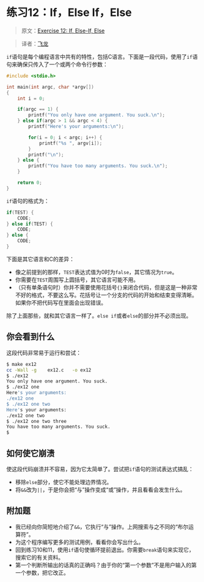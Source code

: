 # 练习12：If，Else If，Else

> 原文：[Exercise 12: If, Else-If, Else](http://c.learncodethehardway.org/book/ex12.html)

> 译者：[飞龙](https://github.com/wizardforcel)

`if`语句是每个编程语言中共有的特性，包括C语言。下面是一段代码，使用了`if`语句来确保只传入了一个或两个命令行参数：

```c
#include <stdio.h>

int main(int argc, char *argv[])
{
    int i = 0;

    if(argc == 1) {
        printf("You only have one argument. You suck.\n");
    } else if(argc > 1 && argc < 4) {
        printf("Here's your arguments:\n");

        for(i = 0; i < argc; i++) {
            printf("%s ", argv[i]);
        }
        printf("\n");
    } else {
        printf("You have too many arguments. You suck.\n");
    }

    return 0;
}
```

`if`语句的格式为：

```c
if(TEST) {
    CODE;
} else if(TEST) {
    CODE;
} else {
    CODE;
}
```

下面是其它语言和C的差异：

+ 像之前提到的那样，`TEST`表达式值为0时为`false`，其它情况为`true`。
+ 你需要在`TEST`周围写上圆括号，其它语言可能不用。
+ （只有单条语句时）你并不需要使用花括号`{}`来闭合代码，但是这是一种非常不好的格式，不要这么写。花括号让一个分支的代码的开始和结束变得清晰。如果你不把代码写在里面会出现错误。

除了上面那些，就和其它语言一样了。`else if`或者`else`的部分并不必须出现。

## 你会看到什么

这段代码非常易于运行和尝试：

```sh
$ make ex12
cc -Wall -g    ex12.c   -o ex12
$ ./ex12
You only have one argument. You suck.
$ ./ex12 one
Here's your arguments:
./ex12 one
$ ./ex12 one two
Here's your arguments:
./ex12 one two
$ ./ex12 one two three
You have too many arguments. You suck.
$
```

## 如何使它崩溃

使这段代码崩溃并不容易，因为它太简单了。尝试把`if`语句的测试表达式搞乱：

+ 移除`else`部分，使它不能处理边界情况。
+ 将`&&`改为`||`，于是你会把“与”操作变成“或”操作，并且看看会发生什么。

## 附加题

+ 我已经向你简短地介绍了`&&`，它执行“与”操作。上网搜索与之不同的“布尔运算符”。
+ 为这个程序编写更多的测试用例，看看你会写出什么。
+ 回到练习10和11，使用`if`语句使循环提前退出。你需要`break`语句来实现它，搜索它的有关资料。
+ 第一个判断所输出的话真的正确吗？由于你的“第一个参数”不是用户输入的第一个参数，把它改正。
